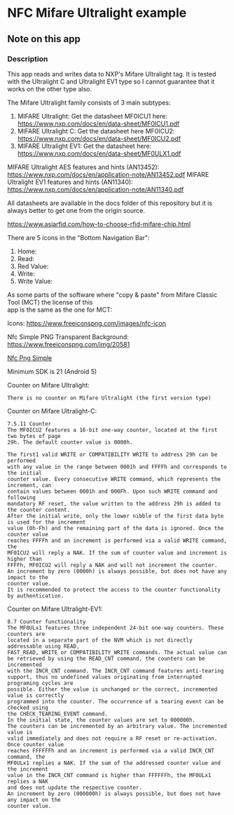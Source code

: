 # NFC Mifare Ultralight example

## Note on this app



### Description

This app reads and writes data to NXP's Mifare Ultralight tag. It is tested with the Ultralight C and Ultralight EV1 type so 
I cannot guarantee that it works on the other type also.

The Mifare Ultralight family consists of 3 main subtypes:

1) MIFARE Ultralight: Get the datasheet MF0ICU1 here: https://www.nxp.com/docs/en/data-sheet/MF0ICU1.pdf
2) MIFARE Ultralight C: Get the datasheet here MF0ICU2: https://www.nxp.com/docs/en/data-sheet/MF0ICU2.pdf
3) MIFARE Ultralight EV1: Get the datasheet here: https://www.nxp.com/docs/en/data-sheet/MF0ULX1.pdf
 
MIFARE Ultralight AES features and hints (AN13452): https://www.nxp.com/docs/en/application-note/AN13452.pdf
MIFARE Ultralight EV1 features and hints (AN11340): https://www.nxp.com/docs/en/application-note/AN11340.pdf

All datasheets are available in the docs folder of this repository but it is always better to get one from the origin source.

https://www.asiarfid.com/how-to-choose-rfid-mifare-chip.html
 
There are 5 icons in the "Bottom Navigation Bar":

1) Home: 
2) Read: 
3) Red Value: 
4) Write: 
5) Write Value: 

As some parts of the software where "copy & paste" from Mifare Classic Tool (MCT) the license of this   
app is the same as the one for MCT: 

Icons: https://www.freeiconspng.com/images/nfc-icon

Nfc Simple PNG Transparent Background: https://www.freeiconspng.com/img/20581

<a href="https://www.freeiconspng.com/img/20581">Nfc Png Simple</a>

Minimum SDK is 21 (Android 5)

Counter on Mifare Ultralight:
```plaintext
There is no counter on Mifare Ultralight (the first version type)
```

Counter on Mifare Ultralight-C:
```plaintext
7.5.11 Counter
The MF0ICU2 features a 16-bit one-way counter, located at the first two bytes of page 
29h. The default counter value is 0000h.

The first1 valid WRITE or COMPATIBILITY WRITE to address 29h can be performed
with any value in the range between 0001h and FFFFh and corresponds to the initial
counter value. Every consecutive WRITE command, which represents the increment, can
contain values between 0001h and 000Fh. Upon such WRITE command and following
mandatory RF reset, the value written to the address 29h is added to the counter content.
After the initial write, only the lower nibble of the first data byte is used for the increment
value (0h-Fh) and the remaining part of the data is ignored. Once the counter value
reaches FFFFh and an increment is performed via a valid WRITE command, the
MF0ICU2 will reply a NAK. If the sum of counter value and increment is higher than
FFFFh, MF0ICU2 will reply a NAK and will not increment the counter.
An increment by zero (0000h) is always possible, but does not have any impact to the
counter value.
It is recommended to protect the access to the counter functionality by authentication.
```

Counter on Mifare Ultralight-EV1:
```plaintext
8.7 Counter functionality
The MF0ULx1 features three independent 24-bit one-way counters. These counters are
located in a separate part of the NVM which is not directly addressable using READ,
FAST_READ, WRITE or COMPATIBILITY_WRITE commands. The actual value can
be retrieved by using the READ_CNT command, the counters can be incremented
with the INCR_CNT command. The INCR_CNT command features anti-tearing
support, thus no undefined values originating from interrupted programing cycles are
possible. Either the value is unchanged or the correct, incremented value is correctly
programmed into the counter. The occurrence of a tearing event can be checked using
the CHECK_TEARING_EVENT command.
In the initial state, the counter values are set to 000000h.
The counters can be incremented by an arbitrary value. The incremented value is
valid immediately and does not require a RF reset or re-activation. Once counter value
reaches FFFFFFh and an increment is performed via a valid INCR_CNT command, the
MF0ULx1 replies a NAK. If the sum of the addressed counter value and the increment
value in the INCR_CNT command is higher than FFFFFFh, the MF0ULx1 replies a NAK
and does not update the respective counter.
An increment by zero (000000h) is always possible, but does not have any impact on the
counter value.
```

